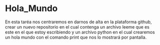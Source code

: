 # Hola_Mundo
En esta taréa nos centraremos en darnos de alta en la plataforma github, crear un nuevo repositorio en el cual contenga un archivo leeme que es este en el que estoy escribiendo y un archivo python en el cual crearemos un hola mundo con el comando print que nos lo mostrará por pantalla.
